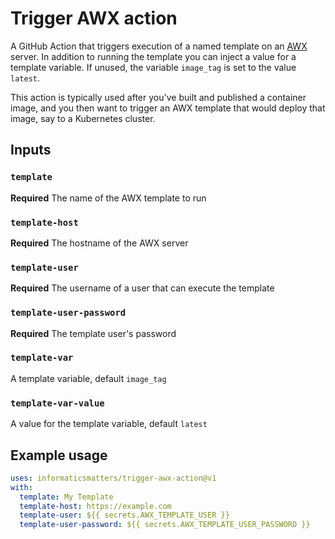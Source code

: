 # Trigger AWX action
A GitHub Action that triggers execution of a named template on an [AWX] server.
In addition to running the template you can inject a value for a template
variable. If unused, the variable `image_tag` is set to the value `latest`.

This action is typically used after you've built and published a container
image, and you then want to trigger an AWX template that would deploy that
image, say to a Kubernetes cluster.

## Inputs

### `template`
**Required** The name of the AWX template to run

### `template-host`
**Required** The hostname of the AWX server

### `template-user`
**Required** The username of a user that can execute the template

### `template-user-password`
**Required** The template user's password

### `template-var`
A template variable, default `image_tag`

### `template-var-value`
A value for the template variable, default `latest`

## Example usage
```yaml
uses: informaticsmatters/trigger-awx-action@v1
with:
  template: My Template
  template-host: https://example.com
  template-user: ${{ secrets.AWX_TEMPLATE_USER }}
  template-user-password: ${{ secrets.AWX_TEMPLATE_USER_PASSWORD }}
```

[awx]: https://github.com/ansible/awx
